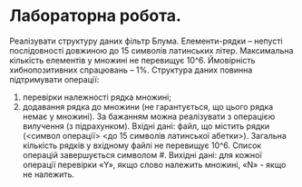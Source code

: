 # Лабораторна робота.
Реалізувати структуру даних фільтр Блума. Елементи-рядки – непусті послідовності довжиною до 15 символів латинських
літер. Максимальна кількість елементів у множині не перевищує 10^6. Ймовірність хибнопозитивних спрацювань – 1%.
Структура даних повинна підтримувати операції:
1. перевірки належності рядка множині;
2. додавання рядка до множини (не гарантується, що цього рядка немає у множині).
За бажанням можна реалізувати з операцією вилучення (з підрахунком).
Вхідні дані: файл, що містить рядки (<символ операції>  <до 15 символів латинської абетки>).
Загальна кількість рядків у вхідному файлі не перевищує 10^6. Список операцій завершується символом #.
Вихідні дані: для кожної операції перевірки «Y», якщо слово належить множині, «N» - якщо не належить.